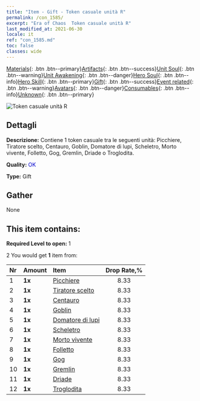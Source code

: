 ```yaml
---
title: "Item - Gift - Token casuale unità R"
permalink: /con_1585/
excerpt: "Era of Chaos  Token casuale unità R"
last_modified_at: 2021-06-30
locale: it
ref: "con_1585.md"
toc: false
classes: wide
---
```

 [Materials](/ItemsIT/){: .btn .btn--primary}[Artifacts](/ItemsIT/Artifacts/){: .btn .btn--success}[Unit Soul](/ItemsIT/UnitSoul/){: .btn .btn--warning}[Unit Awakening](/ItemsIT/UnitAwakening/){: .btn .btn--danger}[Hero Soul](/ItemsIT/HeroSoul/){: .btn .btn--info}[Hero Skill](/ItemsIT/HeroSkill/){: .btn .btn--primary}[Gift](/ItemsIT/Gift/){: .btn .btn--success}[Event related](/ItemsIT/Events/){: .btn .btn--warning}[Avatars](/ItemsIT/Avatars/){: .btn .btn--danger}[Consumables](/ItemsIT/Consumables/){: .btn .btn--info}[Unknown](/ItemsIT/Unknown/){: .btn .btn--primary}

 ![Token casuale unità R](/images/t/i_907200.png)

## Dettagli
 **Descrizione:** Contiene 1 token casuale tra le seguenti unità: Picchiere, Tiratore scelto, Centauro, Goblin, Domatore di lupi, Scheletro, Morto vivente, Folletto, Gog, Gremlin, Driade o Troglodita.

 **Quality:** <span style="color: #0000CD">OK</span>

 **Type:** Gift

## Gather

  None

## This item contains:

 **Required Level to open:** 1

 2 You would get **1** item  from:

  | Nr | Amount |     Item    | Drop Rate,% |
  |:---|:-------|:------------|:---------:|
  | 1 |  **1x** | [Picchiere](/ItemsIT/unt_190/) | 8.33 | 
  | 2 |  **1x** | [Tiratore scelto](/ItemsIT/unt_191/) | 8.33 | 
  | 3 |  **1x** | [Centauro](/ItemsIT/unt_199/) | 8.33 | 
  | 4 |  **1x** | [Goblin](/ItemsIT/unt_217/) | 8.33 | 
  | 5 |  **1x** | [Domatore di lupi](/ItemsIT/unt_218/) | 8.33 | 
  | 6 |  **1x** | [Scheletro](/ItemsIT/unt_208/) | 8.33 | 
  | 7 |  **1x** | [Morto vivente](/ItemsIT/unt_209/) | 8.33 | 
  | 8 |  **1x** | [Folletto](/ItemsIT/unt_226/) | 8.33 | 
  | 9 |  **1x** | [Gog](/ItemsIT/unt_227/) | 8.33 | 
  | 10 |  **1x** | [Gremlin](/ItemsIT/unt_235/) | 8.33 | 
  | 11 |  **1x** | [Driade](/ItemsIT/unt_262/) | 8.33 | 
  | 12 |  **1x** | [Troglodita](/ItemsIT/unt_244/) | 8.33 | 
